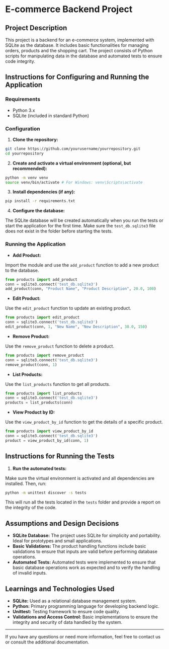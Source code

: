 # E-commerce Backend Project

## Project Description

This project is a backend for an e-commerce system, implemented with SQLite as the database. It includes basic functionalities for managing orders, products and the shopping cart. The project consists of Python scripts for manipulating data in the database and automated tests to ensure code integrity.

## Instructions for Configuring and Running the Application

### Requirements

- Python 3.x
- SQLite (included in standard Python)

### Configuration

1. **Clone the repository:**

```bash
git clone https://github.com/yourusername/yourrepository.git
cd yourrepository
```

2. **Create and activate a virtual environment (optional, but recommended):**

```bash
python -m venv venv
source venv/bin/activate # For Windows: venv\Scripts\activate
```

3. **Install dependencies (if any):**

```bash
pip install -r requirements.txt
```

4. **Configure the database:**

The SQLite database will be created automatically when you run the tests or start the application for the first time. Make sure the `test_db.sqlite3` file does not exist in the folder before starting the tests.

### Running the Application

- **Add Product:**

Import the module and use the `add_product` function to add a new product to the database.

```python
from products import add_product
conn = sqlite3.connect('test_db.sqlite3')
add_product(conn, "Product Name", "Product Description", 20.0, 100)
```

- **Edit Product:**

Use the `edit_product` function to update an existing product.

```python
from products import edit_product
conn = sqlite3.connect('test_db.sqlite3')
edit_product(conn, 1, "New Name", "New Description", 30.0, 150)
```

- **Remove Product:**

Use the `remove_product` function to delete a product.

```python
from products import remove_product
conn = sqlite3.connect('test_db.sqlite3')
remove_product(conn, 1)
```

- **List Products:**

Use the `list_products` function to get all products.

```python
from products import list_products
conn = sqlite3.connect('test_db.sqlite3')
products = list_products(conn)
```

- **View Product by ID:**

Use the `view_product_by_id` function to get the details of a specific product.

```python
from products import view_product_by_id
conn = sqlite3.connect('test_db.sqlite3')
product = view_product_by_id(conn, 1)
```

## Instructions for Running the Tests

1. **Run the automated tests:**

Make sure the virtual environment is activated and all dependencies are installed. Then, run:

```bash
python -m unittest discover -s tests
```

This will run all the tests located in the `tests` folder and provide a report on the integrity of the code.

## Assumptions and Design Decisions

- **SQLite Database:** The project uses SQLite for simplicity and portability. Ideal for prototypes and small applications.
- **Basic Validations:** The product handling functions include basic validations to ensure that inputs are valid before performing database operations.
- **Automated Tests:** Automated tests were implemented to ensure that basic database operations work as expected and to verify the handling of invalid inputs.

## Learnings and Technologies Used

- **SQLite:** Used as a relational database management system.
- **Python:** Primary programming language for developing backend logic.
- **Unittest:** Testing framework to ensure code quality.
- **Validations and Access Control:** Basic implementations to ensure the integrity and security of data handled by the system.

---

If you have any questions or need more information, feel free to contact us or consult the additional documentation.